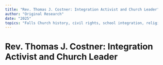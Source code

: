 ```yaml
---
title: "Rev. Thomas J. Costner: Integration Activist and Church Leader"
author: "Original Research"
date: "2025"
topics: "Falls Church history, civil rights, school integration, religious leadership, Second Baptist Church, Black history"
---
```


# Rev. Thomas J. Costner: Integration Activist and Church Leader 